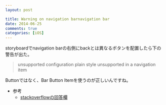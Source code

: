 ```yaml
---
layout: post

title: Warning on navigation barnavigation bar
date: 2014-06-25
comments: true
categories: [iOS]
---
```


storyboardでnavigation barの右側にbackとは異なるボタンを配置したら下の警告が出た。

> unsupported configuration plain style unsupported in a navigation item

Buttonではなく、Bar Button Itemを使うのが正しいんですね。

* 参考
  * [stackoverflowの回答欄](http://stackoverflow.com/questions/8531972/unsupported-configuration-plain-style-unsupported-in-a-navigation-item)
